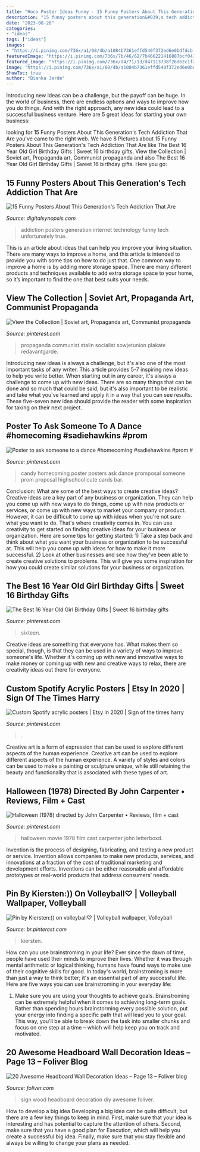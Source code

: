```yaml
---
title: "Hoco Poster Ideas Funny - 15 Funny Posters About This Generation&#039;s Tech Addiction That Are"
description: "15 funny posters about this generation&#039;s tech addiction that are"
date: "2023-08-28"
categories:
- "ideas"
tags: ["ideas"]
images:
- "https://i.pinimg.com/736x/a1/08/4b/a1084b7361effd540f372ed6e0bdfdcb.jpg"
featuredImage: "https://i.pinimg.com/736x/7b/46/62/7b466221416887bcf0412307db54c0f1.jpg"
featured_image: "https://i.pinimg.com/736x/d4/71/13/d47113738f26d62c1f2985050400cc5c.jpg"
image: "https://i.pinimg.com/736x/a1/08/4b/a1084b7361effd540f372ed6e0bdfdcb.jpg"
ShowToc: true
author: "Bianka Jerde"
---
```



Introducing new ideas can be a challenge, but the payoff can be huge. In the world of business, there are endless options and ways to improve how you do things. And with the right approach, any new idea could lead to a successful business venture. Here are 5 great ideas for starting your own business: 

	

		
looking for 15 Funny Posters About This Generation&#039;s Tech Addiction That Are you've came to the right web. We have 8 Pictures about 15 Funny Posters About This Generation&#039;s Tech Addiction That Are like The Best 16 Year Old Girl Birthday Gifts | Sweet 16 birthday gifts, View the Collection | Soviet art, Propaganda art, Communist propaganda and also The Best 16 Year Old Girl Birthday Gifts | Sweet 16 birthday gifts. Here you go:
		
    
## 15 Funny Posters About This Generation&#039;s Tech Addiction That Are

<img loading=lazy src="https://digitalsynopsis.com/wp-content/uploads/2015/03/this-generation-technology-internet-addiction-posters-2.jpg" onerror="this.onerror=null;this.src='https://tse2.mm.bing.net/th?id=OIP.PE7uyfxohghUzh8ecA6PQwHaKY&amp;pid=15.1';" alt="15 Funny Posters About This Generation&#039;s Tech Addiction That Are">

_Source: digitalsynopsis.com_

>addiction posters generation internet technology funny tech unfortunately true. 

	

This is an article about ideas that can help you improve your living situation. There are many ways to improve a home, and this article is intended to provide you with some tips on how to do just that. One common way to improve a home is by adding more storage space. There are many different products and techniques available to add extra storage space to your home, so it’s important to find the one that best suits your needs.

    
## View The Collection | Soviet Art, Propaganda Art, Communist Propaganda

<img loading=lazy src="https://i.pinimg.com/736x/a1/08/4b/a1084b7361effd540f372ed6e0bdfdcb.jpg" onerror="this.onerror=null;this.src='https://tse1.mm.bing.net/th?id=OIP.rL0om2uqLkwv7atwLg3xVAHaLv&amp;pid=15.1';" alt="View the Collection | Soviet art, Propaganda art, Communist propaganda">

_Source: pinterest.com_

>propaganda communist stalin socialist sowjetunion plakate redavantgarde. 

	

Introducing new ideas is always a challenge, but it's also one of the most important tasks of any writer. This article provides 5-7 inspiring new ideas to help you write better.
When starting out in any career, it's always a challenge to come up with new ideas. There are so many things that can be done and so much that could be said, but it's also important to be realistic and take what you've learned and apply it in a way that you can see results. These five-seven new idea should provide the reader with some inspiration for taking on their next project.

    
## Poster To Ask Someone To A Dance #homecoming #sadiehawkins #prom #

<img loading=lazy src="https://i.pinimg.com/736x/47/b1/c0/47b1c05a14da5cb40ddf91d6606ba0c3--candy-posters-candy-cards.jpg" onerror="this.onerror=null;this.src='https://tse2.mm.bing.net/th?id=OIP.mCaPaio9-jtaXjXHo7rN1gHaNK&amp;pid=15.1';" alt="Poster to ask someone to a dance #homecoming #sadiehawkins #prom #">

_Source: pinterest.com_

>candy homecoming poster posters ask dance promposal someone prom proposal highschool cute cards bar. 

	

Conclusion: What are some of the best ways to create creative ideas?
Creative ideas are a key part of any business or organization. They can help you come up with new ways to do things, come up with new products or services, or come up with new ways to market your company or product. However, it can be difficult to come up with ideas when you're not sure what you want to do. That's where creativity comes in. You can use creativity to get started on finding creative ideas for your business or organization. Here are some tips for getting started: 1) Take a step back and think about what you want your business or organization to be successful at. This will help you come up with ideas for how to make it more successful. 2) Look at other businesses and see how they've been able to create creative solutions to problems. This will give you some inspiration for how you could create similar solutions for your business or organization.

    
## The Best 16 Year Old Girl Birthday Gifts | Sweet 16 Birthday Gifts

<img loading=lazy src="https://i.pinimg.com/736x/08/62/54/086254d5def9ed431401df268426130d.jpg" onerror="this.onerror=null;this.src='https://tse4.mm.bing.net/th?id=OIP.5sg5dXa5a6wDPCiBK0b5yAHaJ4&amp;pid=15.1';" alt="The Best 16 Year Old Girl Birthday Gifts | Sweet 16 birthday gifts">

_Source: pinterest.com_

>sixteen. 

	

Creative ideas are something that everyone has. What makes them so special, though, is that they can be used in a variety of ways to improve someone's life. Whether it's coming up with new and innovative ways to make money or coming up with new and creative ways to relax, there are creativity ideas out there for everyone.

    
## Custom Spotify Acrylic Posters | Etsy In 2020 | Sign Of The Times Harry

<img loading=lazy src="https://i.pinimg.com/736x/d4/71/13/d47113738f26d62c1f2985050400cc5c.jpg" onerror="this.onerror=null;this.src='https://tse1.mm.bing.net/th?id=OIP.J5kjidSABueBfcY4n1RD1AHaJ3&amp;pid=15.1';" alt="Custom Spotify acrylic posters | Etsy in 2020 | Sign of the times harry">

_Source: pinterest.com_

>. 

	

Creative art is a form of expression that can be used to explore different aspects of the human experience.
Creative art can be used to explore different aspects of the human experience. A variety of styles and colors can be used to make a painting or sculpture unique, while still retaining the beauty and functionality that is associated with these types of art.

    
## ‎Halloween (1978) Directed By John Carpenter • Reviews, Film + Cast

<img loading=lazy src="https://i.pinimg.com/736x/7b/46/62/7b466221416887bcf0412307db54c0f1.jpg" onerror="this.onerror=null;this.src='https://tse3.mm.bing.net/th?id=OIP.q-8rHSYObz3zjKY0U8AGlAAAAA&amp;pid=15.1';" alt="‎Halloween (1978) directed by John Carpenter • Reviews, film + cast">

_Source: pinterest.com_

>halloween movie 1978 film cast carpenter john letterboxd. 

	

Invention is the process of designing, fabricating, and testing a new product or service. Invention allows companies to make new products, services, and innovations at a fraction of the cost of traditional marketing and development efforts. Inventions can be either reasonable and affordable prototypes or real-world products that address consumers’ needs.

    
## Pin By Kiersten:)) On Volleyball♡︎ | Volleyball Wallpaper, Volleyball

<img loading=lazy src="https://i.pinimg.com/736x/ef/8d/ab/ef8dab4c6d6338060cf970b73eb6d779.jpg" onerror="this.onerror=null;this.src='https://tse3.mm.bing.net/th?id=OIP.ESZqmcWYHLwvkepL6bNbmwHaKU&amp;pid=15.1';" alt="Pin by Kiersten:)) on volleyball♡︎ | Volleyball wallpaper, Volleyball">

_Source: br.pinterest.com_

>kiersten. 

	

How can you use brainstroming in your life?
Ever since the dawn of time, people have used their minds to improve their lives. Whether it was through mental arithmetic or logical thinking, humans have found ways to make use of their cognitive skills for good. In today's world, brainstroming is more than just a way to think better; it's an essential part of any successful life. Here are five ways you can use brainstroming in your everyday life: 
1) Make sure you are using your thoughts to achieve goals. Brainstroming can be extremely helpful when it comes to achieving long-term goals. Rather than spending hours brainstorming every possible solution, put your energy into finding a specific path that will lead you to your goal. This way, you'll be able to break down the task into smaller chunks and focus on one step at a time – which will help keep you on track and motivated.

    
## 20 Awesome Headboard Wall Decoration Ideas – Page 13 – Foliver Blog

<img loading=lazy src="http://www.foliver.com/wp-content/uploads/2016/09/13-Love-Wood-Sign-Over-the-Headboard.jpg" onerror="this.onerror=null;this.src='https://tse2.mm.bing.net/th?id=OIP.ejPuZgagekF4d79aOCH7WAHaJ7&amp;pid=15.1';" alt="20 Awesome Headboard Wall Decoration Ideas – Page 13 – Foliver blog">

_Source: foliver.com_

>sign wood headboard decoration diy awesome foliver. 

	

How to develop a big idea
Developing a big idea can be quite difficult, but there are a few key things to keep in mind. First, make sure that your idea is interesting and has potential to capture the attention of others. Second, make sure that you have a good plan for Execution, which will help you create a successful big idea. Finally, make sure that you stay flexible and always be willing to change your plans as needed.

